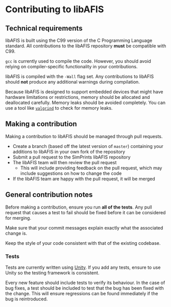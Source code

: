 # Contributing to libAFIS

## Technical requirements

libAFIS is built using the C99 version of the C Programming Language standard. All contributions to the libAFIS repository **must** be compatible with C99.

`gcc` is currently used to compile the code. However, you should avoid relying on compiler-specific functionality in your contributions.

libAFIS is compiled with the `-Wall` flag set. Any contributions to libAFIS should **not** produce any additional warnings during compilation.

Because libAFIS is designed to support embedded devices that might have hardware limitations or restrictions, memory should be allocated and deallocated carefully. Memory leaks should be avoided completely. You can use a tool like [`valgrind`](http://valgrind.org/) to check for memory leaks.

## Making a contribution

Making a contribution to libAFIS should be managed through pull requests.

- Create a branch (based off the latest version of `master`) containing your additions to libAFIS in your own fork of the repository
- Submit a pull request to the SimPrints libAFIS repository
- The libAFIS team will then review the pull request
  - This will include providing feedback on the pull request, which may include suggestions on how to change the code
- If the libAFIS team are happy with the pull request, it will be merged

## General contribution notes

Before making a contribution, ensure you run **all of the tests**. Any pull request that causes a test to fail should be fixed before it can be considered for merging.

Make sure that your commit messages explain exactly what the associated change is.

Keep the style of your code consistent with that of the existing codebase.

### Tests

Tests are currently written using [Unity](https://github.com/ThrowTheSwitch/Unity). If you add any tests, ensure to use Unity so the testing framework is consistent.

Every new feature should include tests to verify its behaviour. In the case of bug fixes, a test should be included to test that the bug has been fixed with the change. This will ensure regressions can be found immediately if the bug is reintroduced.

